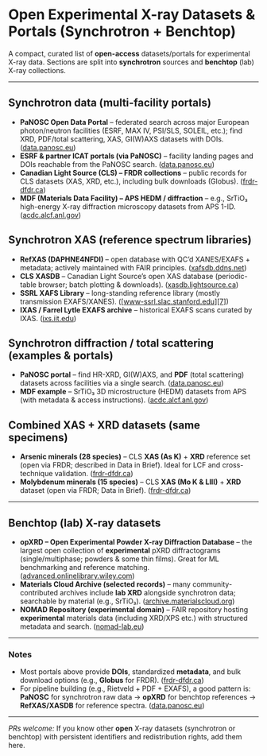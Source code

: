 # Open Experimental X-ray Datasets & Portals (Synchrotron + Benchtop)

A compact, curated list of **open-access** datasets/portals for experimental X-ray data.
Sections are split into **synchrotron** sources and **benchtop** (lab) X-ray collections.

---

## Synchrotron data (multi-facility portals)

* **PaNOSC Open Data Portal** – federated search across major European photon/neutron facilities (ESRF, MAX IV, PSI/SLS, SOLEIL, etc.); find XRD, PDF/total scattering, XAS, GI(W)AXS datasets with DOIs. ([data.panosc.eu][1])
* **ESRF & partner ICAT portals (via PaNOSC)** – facility landing pages and DOIs reachable from the PaNOSC search. ([data.panosc.eu][1])
* **Canadian Light Source (CLS) – FRDR collections** – public records for CLS datasets (XAS, XRD, etc.), including bulk downloads (Globus). ([frdr-dfdr.ca][3])
* **MDF (Materials Data Facility) – APS HEDM / diffraction** – e.g., SrTiO₃ high-energy X-ray diffraction microscopy datasets from APS 1-ID. ([acdc.alcf.anl.gov][4])

## Synchrotron XAS (reference spectrum libraries)

* **RefXAS (DAPHNE4NFDI)** – open database with QC’d XANES/EXAFS + metadata; actively maintained with FAIR principles. ([xafsdb.ddns.net][5])
* **CLS XASDB** – Canadian Light Source’s open XAS database (periodic-table browser; batch plotting & downloads). ([xasdb.lightsource.ca][6])
* **SSRL XAFS Library** – long-standing reference library (mostly transmission EXAFS/XANES). ([www-ssrl.slac.stanford.edu][7])
* **IXAS / Farrel Lytle EXAFS archive** – historical EXAFS scans curated by IXAS. ([ixs.iit.edu][8])

## Synchrotron diffraction / total scattering (examples & portals)

* **PaNOSC portal** – find HR-XRD, GI(W)AXS, and **PDF** (total scattering) datasets across facilities via a single search. ([data.panosc.eu][1])
* **MDF example** – SrTiO₃ 3D microstructure (HEDM) datasets from APS (with metadata & access instructions). ([acdc.alcf.anl.gov][4])

## Combined XAS + XRD datasets (same specimens)

* **Arsenic minerals (28 species)** – CLS **XAS (As K)** + **XRD** reference set (open via FRDR; described in Data in Brief). Ideal for LCF and cross-technique validation. ([frdr-dfdr.ca][9])
* **Molybdenum minerals (15 species)** – CLS **XAS (Mo K & LIII)** + **XRD** dataset (open via FRDR; Data in Brief). ([frdr-dfdr.ca][10])

---

## Benchtop (lab) X-ray datasets

* **opXRD – Open Experimental Powder X-ray Diffraction Database** – the largest open collection of **experimental** pXRD diffractograms (single/multiphase; powders & some thin films). Great for ML benchmarking and reference matching. ([advanced.onlinelibrary.wiley.com][11])
* **Materials Cloud Archive (selected records)** – many community-contributed archives include **lab XRD** alongside synchrotron data; searchable by material (e.g., SrTiO₃). ([archive.materialscloud.org][12])
* **NOMAD Repository (experimental domain)** – FAIR repository hosting **experimental** materials data (including XRD/XPS etc.) with structured metadata and search. ([nomad-lab.eu][13])

---

### Notes

* Most portals above provide **DOIs**, standardized **metadata**, and bulk download options (e.g., **Globus** for FRDR). ([frdr-dfdr.ca][3])
* For pipeline building (e.g., Rietveld + PDF + EXAFS), a good pattern is: **PaNOSC** for synchrotron raw data → **opXRD** for benchtop references → **RefXAS/XASDB** for reference spectra. ([data.panosc.eu][1])

---

*PRs welcome:* If you know other **open** X-ray datasets (synchrotron or benchtop) with persistent identifiers and redistribution rights, add them here.

[1]: https://data.panosc.eu/?utm_source=chatgpt.com "Open Data Portal · PaNOSC"
[2]: https://www.youtube.com/watch?v=mawSWk1ZHrU&utm_source=chatgpt.com "The RefXAS database: Current Status and Future Plans ..."
[3]: https://www.frdr-dfdr.ca/repo/dataset/3b13c7b1-8845-45d6-b1e9-1c4613205461?utm_source=chatgpt.com "Canadian Light Source XAS Database Data | FRDR-DFDR"
[4]: https://acdc.alcf.anl.gov/mdf/detail/12b54dfc-0584-4665-9a56-595ec6dcac85-1.0/?utm_source=chatgpt.com "Grain Growth Study of SrTiO3: 3D Microstructure Datasets ..."
[5]: https://xafsdb.ddns.net/?utm_source=chatgpt.com "RefXAS - Home"
[6]: https://xasdb.lightsource.ca/?utm_source=chatgpt.com "XAS Database"
[7]: https://www-ssrl.slac.stanford.edu/mes/spectra/index.html?utm_source=chatgpt.com "MEIS - Spectra Library"
[8]: https://ixs.iit.edu/database/?utm_source=chatgpt.com "IXAS XAFS database"
[9]: https://www.frdr-dfdr.ca/repo/dataset/019dd0ba-de36-4d92-be04-e560f7ae1abf?utm_source=chatgpt.com "X-ray absorption spectroscopy and X-ray diffraction data for ..."
[10]: https://www.frdr-dfdr.ca/repo/dataset/45a70a9c-3869-4245-a070-1aae83a319c1?utm_source=chatgpt.com "X -ray absorption spectroscopy and X-ray diffraction data ..."
[11]: https://advanced.onlinelibrary.wiley.com/doi/10.1002/aidi.202500044?utm_source=chatgpt.com "opXRD: Open Experimental Powder X‐Ray Diffraction Database"
[12]: https://archive.materialscloud.org/?utm_source=chatgpt.com "Materials Cloud Archive"
[13]: https://nomad-lab.eu/?utm_source=chatgpt.com "NOMAD"

